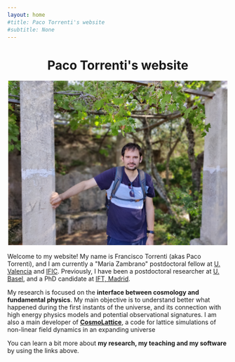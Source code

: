 ```yaml
---
layout: home
#title: Paco Torrenti's website
#subtitle: None
---
```


<h1 style="text-align:center;">Paco Torrenti's website</h1>

<p align="center">
  <img src="./assets/img/myphoto.jpg" width="500"
 />
</p>

Welcome to my website! My name is Francisco Torrenti (akas Paco Torrenti), and I am currently 
a "Maria Zambrano" postdoctoral fellow at <a href="https://www.uv.es/fisteo">U. Valencia</a> and <a href="http://ific.uv.es" target="_blank" rel="noopener noreferrer">IFIC</a>. 
Previously, I have been a postdoctoral researcher at <a href="https://particlesandcosmology.physik.unibas.ch/en/">U. Basel</a>, 
and a PhD candidate at <a href="https://www.ift.uam-csic.es/">IFT, Madrid</a>.

My research is focused on the **interface between cosmology and fundamental physics**.
My main objective is to understand better what happened during the first instants of the universe,
and its connection with high energy physics models and potential observational signatures. 
I am also a main developer of **<a href="https://www.cosmolattice.net">CosmoLattice</a>**, a code for lattice simulations of non-linear field dynamics in an expanding universe

You can learn a bit more about **my research, my teaching and my software** by using the links above.
